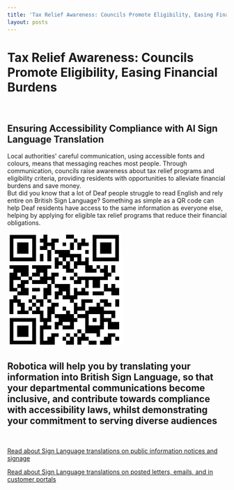 ```yaml
---
title: 'Tax Relief Awareness: Councils Promote Eligibility, Easing Financial Burdens'
layout: posts
---
```


# Tax Relief Awareness: Councils Promote Eligibility, Easing Financial Burdens

![]()

## Ensuring Accessibility Compliance with AI Sign Language Translation

Local authorities' careful communication, using accessible fonts and colours, means that messaging reaches most people.  Through communication, councils raise awareness about tax relief programs and eligibility criteria, providing residents with opportunities to alleviate financial burdens and save money.  
But did you know that a lot of Deaf people struggle to read English and rely entire on British Sign Language?
Something as simple as a QR code can help Deaf residents have access to the same information as everyone else, helping by applying for eligible tax relief programs that reduce their financial obligations.

![QR Code](/posts/images/qr-contact.png)

## Robotica will help you by translating your information into British Sign Language, so that your departmental communications become inclusive, and contribute towards compliance with accessibility laws, whilst demonstrating your commitment to serving diverse audiences

<br/>

[Read about Sign Language translations on public information notices and signage](/solutions/gazette)

[Read about Sign Language translations on posted letters, emails, and in customer portals](/solutions/correspondent)
